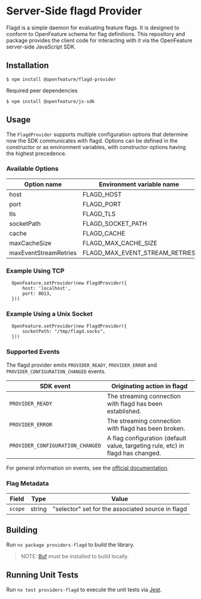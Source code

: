 # Server-Side flagd Provider

Flagd is a simple daemon for evaluating feature flags.
It is designed to conform to OpenFeature schema for flag definitions.
This repository and package provides the client code for interacting with it via the OpenFeature server-side JavaScript SDK.

## Installation

```
$ npm install @openfeature/flagd-provider
```

Required peer dependencies

```
$ npm install @openfeature/js-sdk
```

## Usage

The `FlagdProvider` supports multiple configuration options that determine now the SDK communicates with flagd.
Options can be defined in the constructor or as environment variables, with constructor options having the highest precedence.

### Available Options

| Option name           | Environment variable name      | Type    | Default   | Values       |
| --------------------- | ------------------------------ | ------- | --------- | ------------ |
| host                  | FLAGD_HOST                     | string  | localhost |              |
| port                  | FLAGD_PORT                     | number  | 8013      |              |
| tls                   | FLAGD_TLS                      | boolean | false     |              |
| socketPath            | FLAGD_SOCKET_PATH              | string  | -         |              |
| cache                 | FLAGD_CACHE                    | string  | lru       | lru,disabled |
| maxCacheSize          | FLAGD_MAX_CACHE_SIZE           | int     | 1000      |              |
| maxEventStreamRetries | FLAGD_MAX_EVENT_STREAM_RETRIES | int     | 5         |              |

### Example Using TCP

```
  OpenFeature.setProvider(new FlagdProvider({
      host: 'localhost',
      port: 8013,
  }))
```

### Example Using a Unix Socket

```
  OpenFeature.setProvider(new FlagdProvider({
      socketPath: "/tmp/flagd.socks",
  }))
```

### Supported Events

The flagd provider emits `PROVIDER_READY`, `PROVIDER_ERROR` and `PROVIDER_CONFIGURATION_CHANGED` events.

| SDK event                        | Originating action in flagd                                                     |
| -------------------------------- | ------------------------------------------------------------------------------- |
| `PROVIDER_READY`                 | The streaming connection with flagd has been established.                       |
| `PROVIDER_ERROR`                 | The streaming connection with flagd has been broken.                            |
| `PROVIDER_CONFIGURATION_CHANGED` | A flag configuration (default value, targeting rule, etc) in flagd has changed. |

For general information on events, see the [official documentation](https://openfeature.dev/docs/reference/concepts/events).

### Flag Metadata

| Field   | Type   | Value                                             |
| ------- | ------ | ------------------------------------------------- |
| `scope` | string | "selector" set for the associated source in flagd |

## Building

Run `nx package providers-flagd` to build the library.

> NOTE: [Buf](https://docs.buf.build/installation) must be installed to build locally.

## Running Unit Tests

Run `nx test providers-flagd` to execute the unit tests via [Jest](https://jestjs.io).
